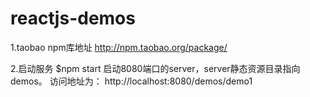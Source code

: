 # reactjs-demos

1.taobao npm库地址
http://npm.taobao.org/package/

2.启动服务
$npm start
启动8080端口的server，server静态资源目录指向demos。
访问地址为：
http://localhost:8080/demos/demo1










